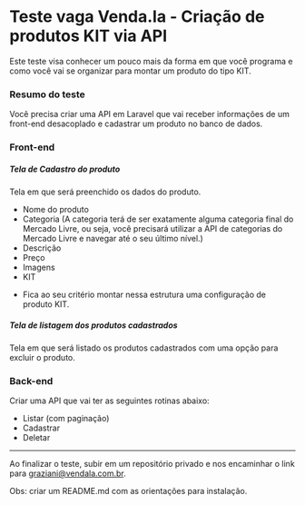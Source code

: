 # Teste vaga Venda.la - Criação de produtos KIT via API

Este teste visa conhecer um pouco mais da forma em que você programa e como você vai se organizar para montar um produto do tipo KIT.

### Resumo do teste

Você precisa criar uma API em Laravel que vai receber informações de um front-end desacoplado e cadastrar um produto no banco de dados.

### Front-end
##### Tela de Cadastro do produto
Tela em que será preenchido os dados do produto.
  
 - Nome do produto
 - Categoria (A categoria terá de ser exatamente alguma categoria final do Mercado Livre, ou seja, você precisará utilizar a API de categorias do Mercado Livre e navegar até o seu último nível.)
 - Descrição
 - Preço
 - Imagens
 - KIT
 
* Fica ao seu critério montar nessa estrutura uma configuração de produto KIT.

##### Tela de listagem dos produtos cadastrados
Tela em que será listado os produtos cadastrados com uma opção para excluir o produto.
 
### Back-end
Criar uma API que vai ter as seguintes rotinas abaixo:

- Listar (com paginação)
- Cadastrar
- Deletar

---

Ao finalizar o teste, subir em um repositório privado e nos encaminhar o link para graziani@vendala.com.br.

Obs: criar um README.md com as orientações para instalação.
